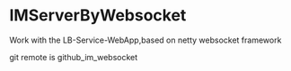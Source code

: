 # IMServerByWebsocket
Work with the LB-Service-WebApp,based on netty websocket framework

git remote is github_im_websocket
